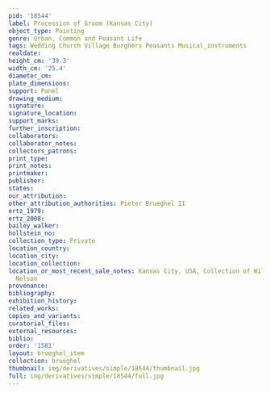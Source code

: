```yaml
---
pid: '18544'
label: Procession of Groom (Kansas City)
object_type: Painting
genre: Urban, Common and Peasant Life
tags: Wedding Church Village Burghers Peasants Musical_instruments
realdate: 
height_cm: '39.3'
width_cm: '25.4'
diameter_cm: 
plate_dimensions: 
support: Panel
drawing_medium: 
signature: 
signature_location: 
support_marks: 
further_inscription: 
collaborators: 
collaborator_notes: 
collectors_patrons: 
print_type: 
print_notes: 
printmaker: 
publisher: 
states: 
our_attribution: 
other_attribution_authorities: Pieter Brueghel II
ertz_1979: 
ertz_2008: 
bailey_walker: 
hollstein_no: 
collection_type: Private
location_country: 
location_city: 
location_collection: 
location_or_most_recent_sale_notes: Kansas City, USA, Collection of William Rockill
  Nelson
provenance: 
bibliography: 
exhibition_history: 
related_works: 
copies_and_variants: 
curatorial_files: 
external_resources: 
biblio: 
order: '1581'
layout: brueghel_item
collection: brueghel
thumbnail: img/derivatives/simple/18544/thumbnail.jpg
full: img/derivatives/simple/18544/full.jpg
---
```

